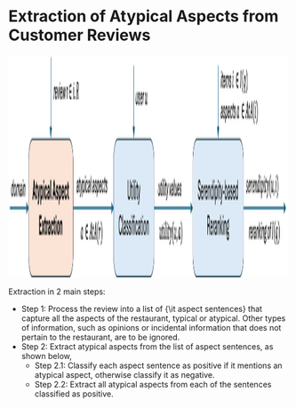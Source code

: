 # Extraction of Atypical Aspects from Customer Reviews

<p align="center">
  <img src="figs/pipeline1.png" height="400">
</p>

Extraction in 2 main steps:
- Step 1: Process the review into a list of {\it aspect sentences} that capture all the aspects of the restaurant, typical or atypical. Other types of information, such as opinions or incidental information that does not pertain to the restaurant, are to be ignored.
- Step 2: Extract atypical aspects from the list of aspect sentences, as shown below,
    - Step 2.1: Classify each aspect sentence as positive if it mentions an atypical aspect, otherwise classify it as negative.
    - Step 2.2: Extract all atypical aspects from each of the sentences classified as positive.
